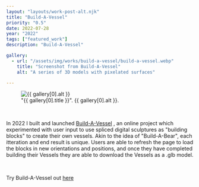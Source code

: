 ```yaml
---
layout: "layouts/work-post-alt.njk"
title: "Build-A-Vessel"
priority: "0.5"
date: 2022-07-28
year: "2022"
tags: ["featured_work"]
description: "Build-A-Vessel"

gallery:
  - url: "/assets/img/works/build-a-vessel/build-a-vessel.webp"
    title: "Screenshot from Build-A-Vessel"
    alt: "A series of 3D models with pixelated surfaces"

---
```


<figure class="main-article__figure">
    <img class="main-article__img" src="{{ gallery[0].url  }}" alt="{{ gallery[0].alt }}" title="{{ gallery[0].title }}">
        <figcaption>
            "{{ gallery[0].title }}". {{ gallery[0].alt }}.
        </figcaption>
</figure>

<br>

<p class="indent">In 2022 I built and launched <a href="https://app.bralri.net/build-a-vessel" target="_blank" rel="noopener">Build-A-Vessel</a> <sup><i class="fa-solid fa-arrow-up-right-from-square icon-grey"></i></sup>, an online project which experimented with user input to use spliced digital sculptures as "building blocks" to create their own vessels. Akin to the idea of "Build-A-Bear", each itteration and end result is unique. Users are able to refresh the page to load the blocks in new orientations and positions, and once they have completed building their Vessels they are able to download the Vessels as a .glb model.</p>

<br>

<p><i class="fa-solid fa-star-of-life icon-accent"></i> Try Build-A-Vessel out <a href="https://app.bralri.net/build-a-vessel" target="_blank" rel="noopener">here</a> <sup><i class="fa-solid fa-arrow-up-right-from-square icon-grey"></i></sup></p>

<br>
<br>
